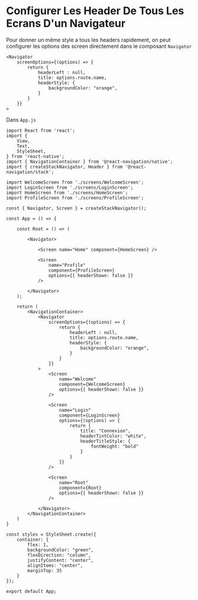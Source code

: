 #  Configurer Les Header De Tous Les Ecrans D'un Navigateur

Pour donner un même style a tous les headers rapidement, on peut configurer les options des screen directement dans le composant `Navigator` 

    <Navigator
        screenOptions={(options) => {
            return {
                headerLeft : null,
                title: options.route.name,
                headerStyle: {
                    backgroundColor: "orange",
                }
            }
        }}
    >

Dans `App.js`


    import React from 'react';
    import { 
        View, 
        Text, 
        StyleSheet, 
    } from 'react-native';
    import { NavigationContainer } from '@react-navigation/native';
    import { createStackNavigator, Header } from '@react-navigation/stack';

    import WelcomeScreen from './screens/WelcomeScreen';
    import LoginScreen from './screens/LoginScreen';
    import HomeScreen from './screens/HomeScreen';
    import ProfileScreen from './screens/ProfileScreen';

    const { Navigator, Screen } = createStackNavigator();

    const App = () => {

        const Root = () => (

            <Navigator>

                <Screen name="Home" component={HomeScreen} />

                <Screen 
                    name="Profile" 
                    component={ProfileScreen} 
                    options={{ headerShown: false }}  
                />

            </Navigator>
        );

        return (
            <NavigationContainer>
                <Navigator
                    screenOptions={(options) => {
                        return {
                            headerLeft : null,
                            title: options.route.name,
                            headerStyle: {
                                backgroundColor: "orange",
                            }
                        }
                    }}
                >
                    <Screen 
                        name="Welcome" 
                        component={WelcomeScreen} 
                        options={{ headerShown: false }} 
                    />

                    <Screen 
                        name="Login" 
                        component={LoginScreen} 
                        options={(options) => {
                            return {
                                title: "Connexion",
                                headerTintColor: "white",
                                headerTitleStyle: {
                                    fontWeight: "bold"
                                }
                            }
                        }} 
                    />

                    <Screen 
                        name="Root" 
                        component={Root} 
                        options={{ headerShown: false }}
                    />

                </Navigator>
            </NavigationContainer>
        )
    }

    const styles = StyleSheet.create({
        container: {
            flex: 1,
            backgroundColor: "green",
            flexDirection: "column",
            justifyContent: "center",
            alignItems: "center",
            marginTop: 35
        }
    });

    export default App;
